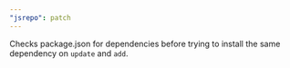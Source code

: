 ```yaml
---
"jsrepo": patch
---
```


Checks package.json for dependencies before trying to install the same dependency on `update` and `add`.

